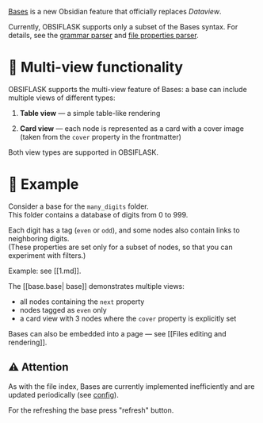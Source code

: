 [Bases](https://help.obsidian.md/bases) is a new Obsidian feature that officially replaces _Dataview_.

Currently, OBSIFLASK supports only a subset of the Bases syntax.  For details, see the  [grammar parser](https://github.com/bahleg/OBSIFLASK/blob/main/src/obsiflask/bases/grammar.py) and [file properties parser](https://github.com/bahleg/OBSIFLASK/blob/main/src/obsiflask/bases/file_info.py).

# 👀 Multi-view functionality
OBSIFLASK supports the multi-view feature of Bases: a base can include multiple views of different types:

1. **Table view** — a simple table-like rendering

2. **Card view** — each node is represented as a card with a cover image (taken from the `cover` property in the frontmatter)

Both view types are supported in OBSIFLASK.

# 🧩 Example
Consider a base for the `many_digits` folder.  
This folder contains a database of digits from 0 to 999.

Each digit has a tag (`even` or `odd`), and some nodes also contain links to neighboring digits.  
(These properties are set only for a subset of nodes, so that you can experiment with filters.)

Example: see [[1.md]].

The [[base.base| base]] demonstrates multiple views:
- all nodes containing the `next` property
- nodes tagged as `even` only
- a card view with 3 nodes where the `cover` property is explicitly set


Bases can also be embedded into a page — see [[Files editing and rendering]].


## ⚠️ Attention 

As with the file index, Bases are currently implemented inefficiently and are updated periodically (see [config](https://github.com/bahleg/OBSIFLASK/blob/main/src/obsiflask/config.py)).

For the refreshing the base press "refresh" button.